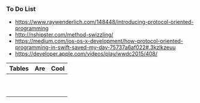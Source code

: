 ### To Do List

- https://www.raywenderlich.com/148448/introducing-protocol-oriented-programming
- http://nshipster.com/method-swizzling/
- https://medium.com/ios-os-x-development/how-protocol-oriented-programming-in-swift-saved-my-day-75737a6af022#.3kzlkzeuu
- https://developer.apple.com/videos/play/wwdc2015/408/


| Tables                       |      Are                          |  Cool                     |
|------------------------------|-----------------------------------|---------------------------|
|                              |                                   |                           |
|                              |                                   |                           |
|                              |                                   |                           |
|                              |                                   |                           |
|                              |                                   |                           |
|                              |                                   |                           |
|                              |                                   |                           |
|                              |                                   |                           |
|                              |                                   |                           |
|                              |                                   |                           |
